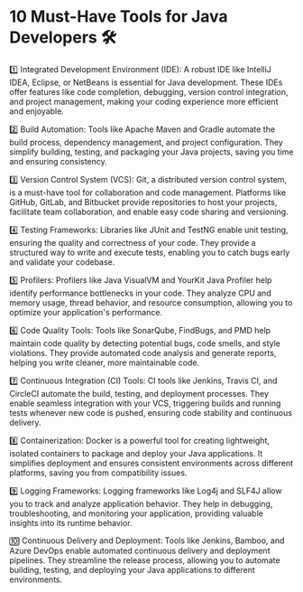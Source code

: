 # 10 Must-Have Tools for Java Developers 🛠️

1️⃣ Integrated Development Environment (IDE): A robust IDE like IntelliJ IDEA, Eclipse, or NetBeans is essential for Java development. These IDEs offer features like code completion, debugging, version control integration, and project management, making your coding experience more efficient and enjoyable.

2️⃣ Build Automation: Tools like Apache Maven and Gradle automate the build process, dependency management, and project configuration. They simplify building, testing, and packaging your Java projects, saving you time and ensuring consistency.

3️⃣ Version Control System (VCS): Git, a distributed version control system, is a must-have tool for collaboration and code management. Platforms like GitHub, GitLab, and Bitbucket provide repositories to host your projects, facilitate team collaboration, and enable easy code sharing and versioning.

4️⃣ Testing Frameworks: Libraries like JUnit and TestNG enable unit testing, ensuring the quality and correctness of your code. They provide a structured way to write and execute tests, enabling you to catch bugs early and validate your codebase.

5️⃣ Profilers: Profilers like Java VisualVM and YourKit Java Profiler help identify performance bottlenecks in your code. They analyze CPU and memory usage, thread behavior, and resource consumption, allowing you to optimize your application's performance.

6️⃣ Code Quality Tools: Tools like SonarQube, FindBugs, and PMD help maintain code quality by detecting potential bugs, code smells, and style violations. They provide automated code analysis and generate reports, helping you write cleaner, more maintainable code.

7️⃣ Continuous Integration (CI) Tools: CI tools like Jenkins, Travis CI, and CircleCI automate the build, testing, and deployment processes. They enable seamless integration with your VCS, triggering builds and running tests whenever new code is pushed, ensuring code stability and continuous delivery.

8️⃣ Containerization: Docker is a powerful tool for creating lightweight, isolated containers to package and deploy your Java applications. It simplifies deployment and ensures consistent environments across different platforms, saving you from compatibility issues.

9️⃣ Logging Frameworks: Logging frameworks like Log4j and SLF4J allow you to track and analyze application behavior. They help in debugging, troubleshooting, and monitoring your application, providing valuable insights into its runtime behavior.

🔟 Continuous Delivery and Deployment: Tools like Jenkins, Bamboo, and Azure DevOps enable automated continuous delivery and deployment pipelines. They streamline the release process, allowing you to automate building, testing, and deploying your Java applications to different environments.